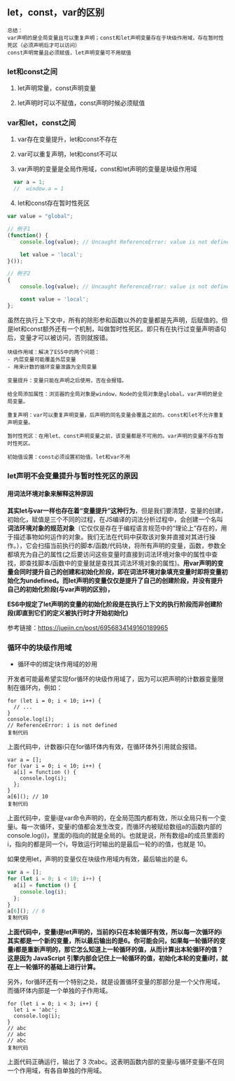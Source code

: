 

## let，const，var的区别

```
总结：
var声明的是全局变量且可以重复声明；const和let声明变量存在于块级作用域，存在暂时性死区（必须声明后才可以访问）
const声明常量且必须赋值，let声明变量可不用赋值
```



### let和const之间

1. let声明常量，const声明变量

2. let声明时可以不赋值，const声明时候必须赋值

### var和let，const之间

1. var存在变量提升，let和const不存在

2. var可以重复声明，let和const不可以

3. var声明的变量是全局作用域，const和let声明的变量是块级作用域

```js
  var a = 1;
  //  window.a = 1
```

4. let和const存在暂时性死区

   

```js
var value = "global";

// 例子1
(function() {
    console.log(value); // Uncaught ReferenceError: value is not defined

    let value = 'local';
}());

// 例子2
{
    console.log(value); // Uncaught ReferenceError: value is not defined

    const value = 'local';
};
```

虽然在执行上下文中，所有的除形参和函数以外的变量都是先声明，后赋值的。但是let和const额外还有一个机制，叫做暂时性死区。即只有在执行过变量声明语句后，变量才可以被访问，否则就报错。



```
块级作用域：解决了ES5中的两个问题：
- 内层变量可能覆盖外层变量
- 用来计数的循环变量泄露为全局变量

变量提升：变量只能在声明之后使用，否在会报错。

给全局添加属性：浏览器的全局对象是window，Node的全局对象是global。var声明的是全局变量。

重复声明：var可以重复声明变量，后声明的同名变量会覆盖之前的。const和let不允许重复声明变量。

暂时性死区：在用let、const声明变量之前，该变量都是不可用的。var声明的变量不存在暂时性死区。

初始值设置：const必须设置初始值，let和var不用

```




### let声明不会变量提升与暂时性死区的原因

#### 用词法环境对象来解释这种原因

**其实let与var一样也存在着“变量提升”这种行为**，但是我们要清楚，变量的创建，初始化，赋值是三个不同的过程，在JS编译的词法分析过程中，会创建一个名叫**词法环境对象的规范对象**（它仅仅是存在于编程语言规范中的“理论上”存在的，用于描述事物如何运作的对象。我们无法在代码中获取该对象并直接对其进行操作。），它会扫描当前执行的脚本/函数/代码块，将所有声明的变量，函数，参数全都填充为自己的属性(之后要访问这些变量时直接到词法环境对象中的属性中查找，即查找脚本/函数中的变量就是查找其词法环境对象的属性)。**用var声明的变量会同时提升自己的创建和初始化阶段，即在词法环境对象填充变量时即将变量初始化为undefined。而let声明的变量仅仅是提升了自己的创建阶段，并没有提升自己的初始化阶段(与var声明的区别)，**

**ES6中规定了let声明的变量的初始化阶段是在执行上下文的执行阶段而非创建阶段(即直到它们的定义被执行时才开始初始化)**

参考链接：https://juejin.cn/post/6956834149160189965





### 循环中的块级作用域

- 循环中的绑定块作用域的妙用

开发者可能最希望实现for循环的块级作用域了，因为可以把声明的计数器变量限制在循环内，例如：

```
for (let i = 0; i < 10; i++) {
  // ...
}
console.log(i);
// ReferenceError: i is not defined
复制代码
```

上面代码中，计数器i只在for循环体内有效，在循环体外引用就会报错。

```
var a = [];
for (var i = 0; i < 10; i++) {
  a[i] = function () {
    console.log(i);
  };
}
a[6](); // 10
复制代码
```

上面代码中，变量i是var命令声明的，在全局范围内都有效，所以全局只有一个变量i。每一次循环，变量i的值都会发生改变，而循环内被赋给数组a的函数内部的console.log(i)，里面的i指向的就是全局的i。也就是说，所有数组a的成员里面的i，指向的都是同一个i，导致运行时输出的是最后一轮的i的值，也就是 10。

如果使用let，声明的变量仅在块级作用域内有效，最后输出的是 6。

```js
var a = [];
for (let i = 0; i < 10; i++) {
  a[i] = function () {
    console.log(i);
  };
}
a[6](); // 6
复制代码
```

**上面代码中，变量i是let声明的，当前的i只在本轮循环有效，所以每一次循环的i其实都是一个新的变量，所以最后输出的是6。你可能会问，如果每一轮循环的变量i都是重新声明的，那它怎么知道上一轮循环的值，从而计算出本轮循环的值？这是因为 JavaScript 引擎内部会记住上一轮循环的值，初始化本轮的变量i时，就在上一轮循环的基础上进行计算。**

另外，for循环还有一个特别之处，就是设置循环变量的那部分是一个父作用域，而循环体内部是一个单独的子作用域。

```
for (let i = 0; i < 3; i++) {
  let i = 'abc';
  console.log(i);
}
// abc
// abc
// abc
复制代码
```

上面代码正确运行，输出了 3 次abc。这表明函数内部的变量i与循环变量i不在同一个作用域，有各自单独的作用域。

